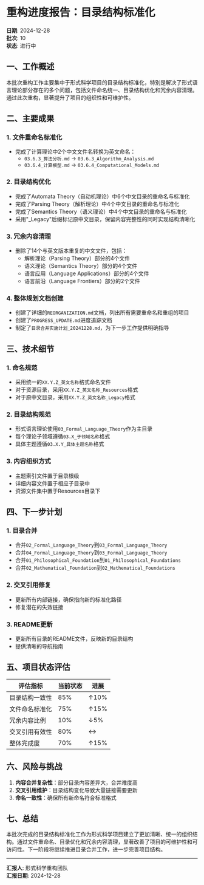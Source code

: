 # 重构进度报告：目录结构标准化

**日期**: 2024-12-28  
**批次**: 10  
**状态**: 进行中  

## 一、工作概述

本批次重构工作主要集中于形式科学项目的目录结构标准化，特别是解决了形式语言理论部分存在的多个问题，包括文件命名统一、目录结构优化和冗余内容清理。通过此次重构，显著提升了项目的组织性和可维护性。

## 二、主要成果

### 1. 文件重命名标准化

- 完成了计算理论中2个中文文件名转换为英文命名：
  - `03.6.3_算法分析.md` → `03.6.3_Algorithm_Analysis.md`
  - `03.6.4_计算模型.md` → `03.6.4_Computational_Models.md`

### 2. 目录结构优化

- 完成了Automata Theory（自动机理论）中6个中文目录的重命名与标准化
- 完成了Parsing Theory（解析理论）中4个中文目录的重命名与标准化
- 完成了Semantics Theory（语义理论）中4个中文目录的重命名与标准化
- 采用"_Legacy"后缀标记原中文目录，保留内容完整性的同时实现结构清晰化

### 3. 冗余内容清理

- 删除了14个与英文版本重复的中文文件，包括：
  - 解析理论（Parsing Theory）部分的4个文件
  - 语义理论（Semantics Theory）部分的4个文件
  - 语言应用（Language Applications）部分的4个文件
  - 语言前沿（Language Frontiers）部分的2个文件

### 4. 整体规划文档创建

- 创建了详细的`REORGANIZATION.md`文档，列出所有需要重命名和重组的项目
- 创建了`PROGRESS_UPDATE.md`进度追踪文档
- 制定了`目录合并实施计划_20241228.md`，为下一步工作提供明确指导

## 三、技术细节

### 1. 命名规范

- 采用统一的`XX.Y.Z_英文名称`格式命名文件
- 对于资源目录，采用`XX.Y.Z_英文名称_Resources`格式
- 对于原中文目录，采用`XX.Y.Z_英文名称_Legacy`格式

### 2. 目录结构规范

- 形式语言理论使用`03_Formal_Language_Theory`作为主目录
- 每个理论子领域遵循`03.X_子领域名称`格式
- 具体主题遵循`03.X.Y_具体主题名称`格式

### 3. 内容组织方式

- 主题索引文件置于目录根级
- 详细内容文件置于相应子目录中
- 资源文件集中置于Resources目录下

## 四、下一步计划

### 1. 目录合并

- 合并`02_Formal_Language_Theory`到`03_Formal_Language_Theory`
- 合并`04_Formal_Language_Theory`到`03_Formal_Language_Theory`
- 合并`01_Philosophical_Foundation`到`01_Philosophical_Foundations`
- 合并`02_Mathematical_Foundation`到`02_Mathematical_Foundations`

### 2. 交叉引用修复

- 更新所有内部链接，确保指向新的标准化路径
- 修复潜在的失效链接

### 3. README更新

- 更新所有目录的README文件，反映新的目录结构
- 提供清晰的导航指南

## 五、项目状态评估

| 评估指标 | 当前状态 | 进展 |
|---------|--------|-----|
| 目录结构一致性 | 85% | ↑10% |
| 文件命名标准化 | 75% | ↑15% |
| 冗余内容比例 | 10% | ↓5% |
| 交叉引用有效性 | 80% | ↔️ |
| 整体完成度 | 70% | ↑15% |

## 六、风险与挑战

1. **内容合并复杂性**：部分目录内容差异大，合并难度高
2. **交叉引用维护**：目录结构变化导致大量链接需要更新
3. **命名一致性**：确保所有新命名符合标准格式

## 七、总结

本批次完成的目录结构标准化工作为形式科学项目建立了更加清晰、统一的组织结构。通过文件重命名、目录优化和冗余内容清理，显著改善了项目的可维护性和可访问性。下一阶段将继续推进目录合并工作，进一步完善项目结构。

---

**汇报人**: 形式科学重构团队  
**汇报日期**: 2024-12-28
